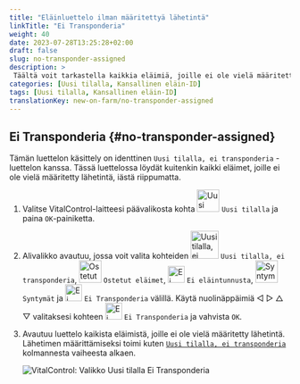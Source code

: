 ```yaml
---
title: "Eläinluettelo ilman määritettyä lähetintä"
linkTitle: "Ei Transponderia"
weight: 40
date: 2023-07-28T13:25:28+02:00
draft: false
slug: no-transponder-assigned
description: >
 Täältä voit tarkastella kaikkia eläimiä, joille ei ole vielä määritetty lähetintä, ja määrittää niille lähetin.
categories: [Uusi tilalla, Kansallinen eläin-ID]
tags: [Uusi tilalla, Kansallinen eläin-ID]
translationKey: new-on-farm/no-transponder-assigned
---
```

## Ei Transponderia {#no-transponder-assigned}

Tämän luettelon käsittely on identtinen `Uusi tilalla, ei transponderia` -luettelon kanssa. Tässä luettelossa löydät kuitenkin kaikki eläimet, joille ei ole vielä määritetty lähetintä, iästä riippumatta.

1. Valitse VitalControl-laitteesi päävalikosta kohta <img src="/icons/main/new-on-farm.svg" width="40" align="bottom" alt="Uusi tilalla" /> `Uusi tilalla` ja paina `OK`-painiketta.

2. Alivalikko avautuu, jossa voit valita kohteiden <img src="/icons/registration/new-on-farm-no-transponder.svg" width="50" align="bottom" alt="Uusi tilalla, ei transponderia" /> `Uusi tilalla, ei transponderia`, <img src="/icons/main/new-on-farm.svg" width="40" align="bottom" alt="Ostetut eläimet" /> `Ostetut eläimet`, <img src="/icons/registration/no-eartag-number.svg" width="30" align="bottom" alt="Ei kansallista eläin-ID:tä" /> `Ei eläintunnusta`, <img src="/icons/main/births.svg" width="40" align="bottom" alt="Syntymät" /> `Syntymät` ja <img src="/icons/registration/no-transponder.svg" width="30" align="bottom" alt="Ei Transponderia" /> `Ei Transponderia` välillä. Käytä nuolinäppäimiä ◁ ▷ △ ▽ valitaksesi kohteen <img src="/icons/registration/no-transponder.svg" width="30" align="bottom" alt="Ei Transponderia" /> `Ei Transponderia` ja vahvista `OK`.

3. Avautuu luettelo kaikista eläimistä, joille ei ole vielä määritetty lähetintä. Lähetimen määrittämiseksi toimi kuten [`Uusi tilalla, ei transponderia`](../new-no-transponder/) kolmannesta vaiheesta alkaen.

    ![VitalControl: Valikko Uusi tilalla Ei Transponderia](../images/notransponder2.png "Ei Transponderia")
